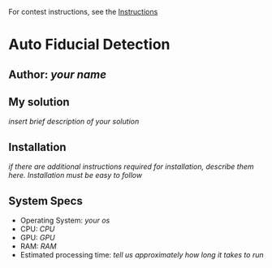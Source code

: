 For contest instructions, see the [Instructions](INSTRUCTIONS.md)

# Auto Fiducial Detection
## Author: *your name*

## My solution
*insert brief description of your solution*

## Installation
*if there are additional instructions required for installation, describe them here. Installation must be easy to follow*

## System Specs
- Operating System: *your os*
- CPU: *CPU*
- GPU: *GPU*
- RAM: *RAM*
- Estimated processing time: *tell us approximately how long it takes to run*
